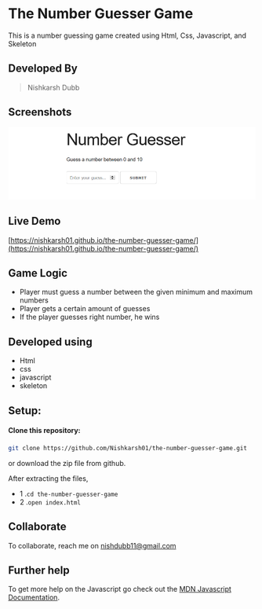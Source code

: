 # The Number Guesser Game
This is a number guessing game created using Html, Css, Javascript, and Skeleton

## Developed By
> Nishkarsh Dubb

## Screenshots
![App Screenshot](screenshots/2.png)

## Live Demo 
 [https://nishkarsh01.github.io/the-number-guesser-game/](https://nishkarsh01.github.io/the-number-guesser-game/)
 
 ## Game Logic

- Player must guess a number between the given minimum and maximum numbers
- Player gets a certain amount of guesses
- If the player guesses right number, he wins

## Developed using
* Html
* css
* javascript
* skeleton

## Setup:

#### Clone this repository:

```bash
git clone https://github.com/Nishkarsh01/the-number-guesser-game.git
```
or download the zip file from github.

After extracting the files, 

* 1  .``cd the-number-guesser-game`` 
* 2  .``open index.html``

## Collaborate
To collaborate, reach me on [nishdubb11@gmail.com]()

## Further help

To get more help on the Javascript go check out the [MDN Javascript Documentation](https://developer.mozilla.org/en-US/docs/Web/JavaScript).

